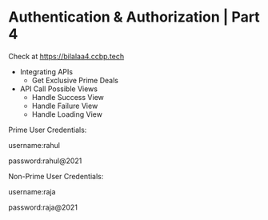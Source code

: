 # Authentication & Authorization | Part 4

Check at https://bilalaa4.ccbp.tech

- Integrating APIs
  - Get Exclusive Prime Deals
- API Call Possible Views
  - Handle Success View
  - Handle Failure View
  - Handle Loading View

Prime User Credentials:

username:rahul

password:rahul@2021

Non-Prime User Credentials:

username:raja

password:raja@2021
